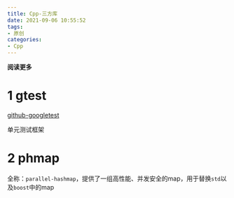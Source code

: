 ```yaml
---
title: Cpp-三方库
date: 2021-09-06 10:55:52
tags: 
- 原创
categories: 
- Cpp
---
```


**阅读更多**

<!--more-->

# 1 gtest

[github-googletest](https://github.com/google/googletest)

单元测试框架

# 2 phmap

全称：`parallel-hashmap`，提供了一组高性能、并发安全的map，用于替换`std`以及`boost`中的map
